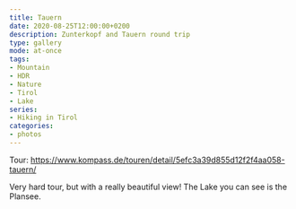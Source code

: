 ```yaml
---
title: Tauern
date: 2020-08-25T12:00:00+0200
description: Zunterkopf and Tauern round trip
type: gallery
mode: at-once
tags:
- Mountain
- HDR
- Nature
- Tirol
- Lake
series:
- Hiking in Tirol
categories:
- photos
---
```


Tour: https://www.kompass.de/touren/detail/5efc3a39d855d12f2f4aa058-tauern/

Very hard tour, but with a really beautiful view! The Lake you can see is the
Plansee.
